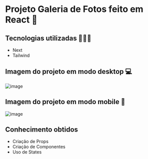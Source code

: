 # Projeto Galeria de Fotos feito em React 🚀

## Tecnologias utilizadas 👩🏻‍💻
- Next
- Tailwind

## Imagem do projeto em modo desktop 💻
![image](https://github.com/MatheeusPinheiro/galeria_fotos/assets/78563956/191505ce-f322-453c-b0c3-9f2754d6be33)

## Imagem do projeto em modo mobile 📱 
![image](https://github.com/MatheeusPinheiro/galeria_fotos/assets/78563956/95c4a5a2-4213-409d-a193-58524da393be)

## Conhecimento obtidos
- Criação de Props
- Criação de Componentes
- Uso de States

  
